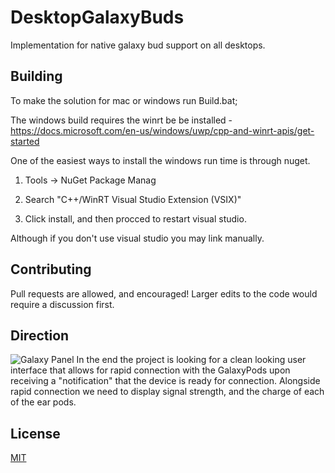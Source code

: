 
  

# DesktopGalaxyBuds

  

Implementation for native galaxy bud support on all desktops.

  

  

## Building

  

To make the solution for mac or windows run Build.bat;

  

  

The windows build requires the winrt be be installed - https://docs.microsoft.com/en-us/windows/uwp/cpp-and-winrt-apis/get-started

  

One of the easiest ways to install the windows run time is through nuget.

  

1. Tools -> NuGet Package Manag

  

2. Search "C++/WinRT Visual Studio Extension (VSIX)"

  

3. Click install, and then procced to restart visual studio.

  

  

Although if you don't use visual studio you may link manually.

  

  

## Contributing

  

Pull requests are allowed, and encouraged! Larger edits to the code would require a discussion first.

  

  

## Direction
![Galaxy Panel]([https://i.imgur.com/9hQaMkk.jpg](https://i.imgur.com/9hQaMkk.jpg))
In the end the project is looking for a clean looking user interface that allows for rapid connection with the GalaxyPods upon receiving a "notification" that the device is ready for connection. Alongside rapid connection we need to display signal strength, and the charge of each of the ear pods.

  

## License

[MIT](https://choosealicense.com/licenses/mit/)